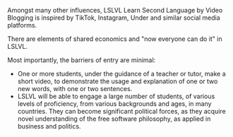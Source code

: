 Amongst many other influences, LSLVL Learn Second
Language by Video Blogging is inspired by TikTok, Instagram,
Under and similar social media platforms.

There are elements of shared economics and "now
everyone can do it" in LSLVL.

Most importantly, the barriers of entry are minimal:

- One or more students, under the guidance of a teacher or tutor, make a short video, to demonstrate the usage and explanation of one or two new words, with one or two sentences.
- LSLVL will be able to engage a large number of students, of various levels of proficiency, from various backgrounds and ages, in many countries. They can become significant political forces, as they acquire novel understanding of the free software philosophy, as applied in business and politics.
